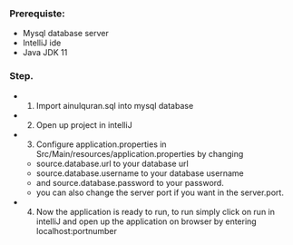 ### Prerequiste:
- Mysql database server
- IntelliJ ide
- Java JDK 11


### Step.
- 1. Import ainulquran.sql into mysql database
- 2. Open up project in intelliJ
- 3. Configure application.properties in Src/Main/resources/application.properties by changing 
  - source.database.url to your database url
  - source.database.username to your database username
  - and source.database.password to your password.
  - you can also change the server port if you want in the server.port.
- 4. Now the application is ready to run, to run simply click on run in intelliJ and open up the application on browser by entering localhost:portnumber

